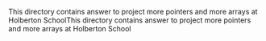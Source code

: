 This directory contains answer to project more pointers and more arrays at Holberton SchoolThis directory contains answer to project more pointers and more arrays at Holberton School
